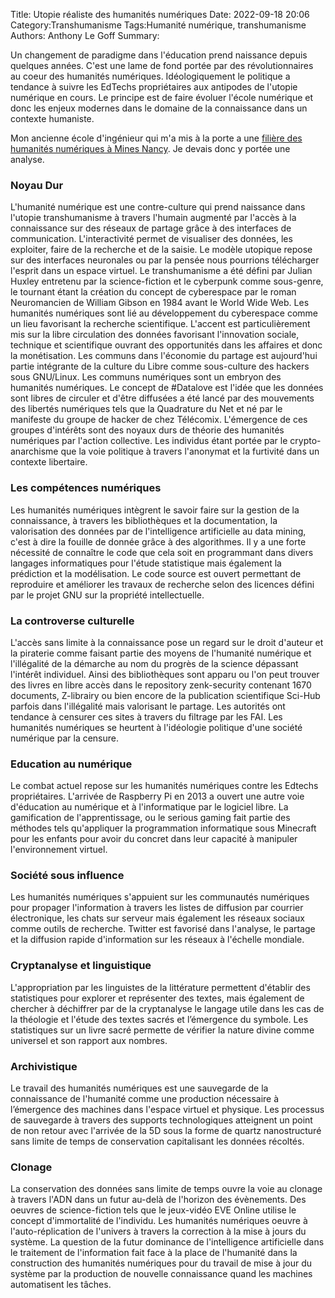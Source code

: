 Title: Utopie réaliste des humanités numériques
Date: 2022-09-18 20:06
Category:Transhumanisme
Tags:Humanité numérique, transhumanisme
Authors: Anthony Le Goff
Summary:


Un changement de paradigme dans l'éducation prend naissance depuis quelques années. C'est une lame de fond portée par des révolutionnaires au coeur des humanités numériques. Idéologiquement le politique a tendance à suivre les EdTechs propriétaires aux antipodes de l'utopie numérique en cours. Le principe est de faire évoluer l'école numérique et donc les enjeux modernes dans le domaine de la connaissance dans un contexte humaniste.

Mon ancienne école d'ingénieur qui m'a mis à la porte a une [filière des humanités numériques à Mines Nancy](https://mines-nancy.univ-lorraine.fr/cours/humanites-numeriques-humas6ae/). Je devais donc y portée une analyse.

### Noyau Dur

L'humanité numérique est une contre-culture qui prend naissance dans l'utopie transhumanisme à travers l'humain augmenté par l'accès à la connaissance sur des réseaux de partage grâce à des interfaces de communication. L'interactivité permet de visualiser des données, les exploiter, faire de la recherche et de la saisie. Le modèle utopique repose sur des interfaces neuronales ou par la pensée nous pourrions télécharger l'esprit dans un espace virtuel. Le transhumanisme a été défini par Julian Huxley entretenu par la science-fiction et le cyberpunk comme sous-genre, le tournant étant la création du concept de cyberespace par le roman Neuromancien de William Gibson en 1984 avant le World Wide Web. Les humanités numériques sont lié au développement du cyberespace comme un lieu favorisant la recherche scientifique. L'accent est particulièrement mis sur la libre circulation des données favorisant l'innovation sociale, technique et scientifique ouvrant des opportunités dans les affaires et donc la monétisation. Les communs dans l'économie du partage est aujourd'hui partie intégrante de la culture du Libre comme sous-culture des hackers sous GNU/Linux. Les communs numériques sont un embryon des humanités numériques. Le concept de #Datalove est l'idée que les données sont libres de circuler et d'être diffusées a été lancé par des mouvements des libertés numériques tels que la Quadrature du Net et né par le manifeste du groupe de hacker de chez Télécomix. L'émergence de ces groupes d'intérêts sont des noyaux durs de théorie des humanités numériques par l'action collective. Les individus étant portée par le crypto-anarchisme que la voie politique à travers l'anonymat et la furtivité dans un contexte libertaire.

### Les compétences numériques

Les humanités numériques intègrent le savoir faire sur la gestion de la connaissance, à travers les bibliothèques et la documentation, la valorisation des données par de l'intelligence artificielle au data mining, c'est à dire la fouille de donnée grâce à des algorithmes. Il y a une forte nécessité de connaître le code que cela soit en programmant dans divers langages informatiques pour l'étude statistique mais également la prédiction et la modélisation. Le code source est ouvert permettant de reproduire et améliorer les travaux de recherche selon des licences défini par le projet GNU sur la propriété intellectuelle. 


### La controverse culturelle

L'accès sans limite à la connaissance pose un regard sur le droit d'auteur et la piraterie comme faisant partie des moyens de l'humanité numérique et l'illégalité de la démarche au nom du progrès de la science dépassant l'intérêt individuel. Ainsi des bibliothèques sont apparu ou l'on peut trouver des livres en libre accès dans le repository zenk-security contenant 1670 documents, Z-librairy ou bien encore de la publication scientifique Sci-Hub parfois dans l'illégalité mais valorisant le partage. Les autorités ont tendance à censurer ces sites à travers du filtrage par les FAI. Les humanités numériques se heurtent à l'idéologie politique d'une société numérique par la censure.

### Education au numérique

Le combat actuel repose sur les humanités numériques contre les Edtechs propriétaires. L'arrivée de Raspberry Pi en 2013 a ouvert une autre voie d'éducation au numérique et à l'informatique par le logiciel libre. La gamification de l'apprentissage, ou le serious gaming fait partie des méthodes tels qu'appliquer la programmation informatique sous Minecraft pour les enfants pour avoir du concret dans leur capacité à manipuler l'environnement virtuel.

### Société sous influence

Les humanités numériques s'appuient sur les communautés numériques pour propager l'information à travers les listes de diffusion par courrier électronique, les chats sur serveur mais également les réseaux sociaux comme outils de recherche. Twitter est favorisé dans l'analyse, le partage et la diffusion rapide d'information sur les réseaux à l'échelle mondiale.

### Cryptanalyse et linguistique

L'appropriation par les linguistes de la littérature permettent d'établir des statistiques pour explorer et représenter des textes, mais également de chercher à déchiffrer par de la cryptanalyse le langage utile dans les cas de la théologie et l'étude des textes sacrés et l’émergence du symbole. Les statistiques sur un livre sacré permette de vérifier la nature divine comme universel et son rapport aux nombres. 

### Archivistique

Le travail des humanités numériques est une sauvegarde de la connaissance de l'humanité comme une production nécessaire à l’émergence des machines dans l'espace virtuel et physique. Les processus de sauvegarde à travers des supports technologiques atteignent un point de non retour avec l'arrivée de la 5D sous la forme de quartz nanostructuré sans limite de temps de conservation capitalisant les données récoltés.

### Clonage

La conservation des données sans limite de temps ouvre la voie au clonage à travers l'ADN dans un futur au-delà de l'horizon des évènements. Des oeuvres de science-fiction tels que le jeux-vidéo EVE Online utilise le concept d'immortalité de l'individu. Les humanités numériques oeuvre à l'auto-réplication de l'univers à travers la correction à la mise à jours du système. La question de la futur dominance de l'intelligence artificielle dans le traitement de l'information fait face à la place de l'humanité dans la construction des humanités numériques pour du travail de mise à jour du système par la production de nouvelle connaissance quand les machines automatisent les tâches.